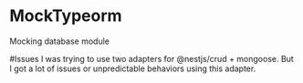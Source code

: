 # MockTypeorm
Mocking database module

#Issues
I was trying to use two adapters for @nestjs/crud + mongoose. But I got a lot of issues or unpredictable behaviors using this adapter.

